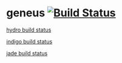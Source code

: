 geneus [![Build Status](https://travis-ci.org/jsk-ros-pkg/geneus.svg?branch=master)](https://travis-ci.org/jsk-ros-pkg/geneus)
======

[hydro build status](http://www.ros.org/debbuild/hydro.html?q=geneus)

[indigo build status](http://www.ros.org/debbuild/indigo.html?q=geneus)

[jade build status](http://www.ros.org/debbuild/jade.html?q=geneus)
